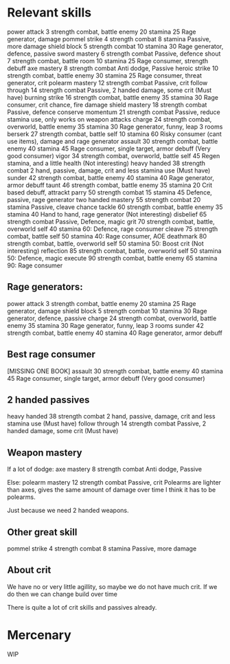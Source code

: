 # Relevant skills
power attack            3 strength               combat, battle             enemy      20 stamina  25   Rage generator, damage
pommel strike           4 strength               combat                                8 stamina        Passive, more damage
shield block            5 strength               combat                                10 stamina  30   Rage generator, defence, passive
sword mastery           6 strength               combat                                                 Passive, defence
shout                   7 strength               combat, battle             room       10 stamina  25   Rage consumer, strength debuff
axe mastery             8 strength               combat                                                 Anti dodge, Passive
heroic strike           10 strength              combat, battle             enemy      30 stamina  25   Rage consumer, threat generator, crit
polearm mastery         12 strength              combat                                                 Passive, crit 
follow through          14 strength              combat                                                 Passive, 2 handed damage, some crit (Must have)
burning strike          16 strength              combat, battle             enemy      35 stamina  30   Rage consumer, crit chance, fire damage 
shield mastery          18 strength              combat                                                 Passive, defence
conserve momentum       21 strength              combat                                                 Passive, reduce stamina use, only works on weapon attacks 
charge                  24 strength              combat, overworld, battle  enemy      35 stamina  30   Rage generator, funny, leap 3 rooms 
berserk                 27 strength              combat, battle             self       10 stamina  60   Risky consumer (cant use items), damage and rage generator
assault                 30 strength              combat, battle             enemy      40 stamina  45   Rage consumer, single target, armor debuff (Very good consumer)
vigor                   34 strength              combat, overworld, battle  self                   45   Regen stamina, and a little health (Not interesting)
heavy handed            38 strength              combat                                                 2 hand, passive, damage, crit and less stamina use (Must have)
sunder                  42 strength              combat, battle             enemy      40 stamina  40   Rage generator, armor debuff
taunt                   46 strength              combat, battle             enemy      35 stamina  20   Crit based debuff, attrackt 
parry                   50 strength              combat                                15 stamina  45   Defence, passive, rage generator 
two handed mastery      55 strength              combat                                20 stamina       Passive, cleave chance
tackle                  60 strength              combat, battle             enemy      35 stamina  40   Hand to hand, rage generator (Not interesting)
disbelief               65 strength              combat                                                 Passive, Defence, magic
grit                    70 strength              combat, battle, overworld  self       40 stamina  60: Defence, rage consumer
cleave                  75 strength              combat, battle             self       50 stamina  40: Rage consumer, AOE 
deathmark               80 strength              combat, battle, overworld  self       50 stamina  50: Boost crit (Not interesting)
reflection              85 strength              combat, battle, overworld  self       50 stamina  50: Defence, magic
execute                 90 strength              combat, battle             enemy      65 stamina  90: Rage consumer

## Rage generators:

power attack            3 strength               combat, battle             enemy      20 stamina  25   Rage generator, damage
shield block            5 strength               combat                                10 stamina  30   Rage generator, defence, passive
charge                  24 strength              combat, overworld, battle  enemy      35 stamina  30   Rage generator, funny, leap 3 rooms 
sunder                  42 strength              combat, battle             enemy      40 stamina  40   Rage generator, armor debuff

## Best rage consumer

[MISSING ONE BOOK] assault                 30 strength              combat, battle             enemy      40 stamina  45   Rage consumer, single target, armor debuff (Very good consumer)

## 2 handed passives

heavy handed            38 strength              combat                                                 2 hand, passive, damage, crit and less stamina use (Must have)
follow through          14 strength              combat                                                 Passive, 2 handed damage, some crit (Must have)

## Weapon mastery

If a lot of dodge:
axe mastery             8 strength               combat                                                 Anti dodge, Passive

Else:
polearm mastery         12 strength              combat                                                 Passive, crit 
Polearms are lighter than axes, gives the same amount of damage over time
I think it has to be polearms. 

Just because we need 2 handed weapons. 

## Other great skill

pommel strike           4 strength               combat                                8 stamina        Passive, more damage

## About crit

We have no or very little agillity, so maybe we do not have much crit. If we do then we can change build over time

There is quite a lot of crit skills and passives already. 


# Mercenary

WIP
